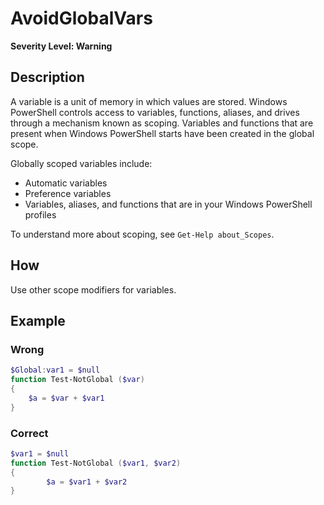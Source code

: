# AvoidGlobalVars

**Severity Level: Warning**

## Description

A variable is a unit of memory in which values are stored. Windows PowerShell controls access to variables, functions, aliases, and drives through a mechanism known as scoping.
Variables and functions that are present when Windows PowerShell starts have been created in the global scope.

Globally scoped variables include:
* Automatic variables
* Preference variables
* Variables, aliases, and functions that are in your Windows PowerShell profiles

To understand more about scoping, see ```Get-Help about_Scopes```.

## How

Use other scope modifiers for variables.

## Example

### Wrong

``` PowerShell
$Global:var1 = $null
function Test-NotGlobal ($var)
{
	$a = $var + $var1
}
```

### Correct

``` PowerShell
$var1 = $null
function Test-NotGlobal ($var1, $var2)
{
		$a = $var1 + $var2
}
```
